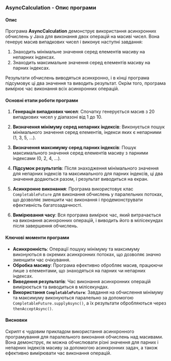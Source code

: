 ### AsyncCalculation - Опис програми

#### Опис
Програма **AsyncCalculation** демонструє використання асинхронних обчислень у Java для виконання двох операцій на масиві чисел. Вона генерує масив випадкових чисел і виконує наступні завдання:

1. Знаходить мінімальне значення серед елементів масиву на непарних індексах.
2. Знаходить максимальне значення серед елементів масиву на парних індексах.

Результати обчислень виводяться асинхронно, і в кінці програма підсумовує ці два значення та виводить результат. Окрім того, програма вимірює час виконання всіх асинхронних операцій.

#### Основні етапи роботи програми
1. **Генерація випадкових чисел**: Спочатку генерується масив з 20 випадкових чисел у діапазоні від 1 до 10.

2. **Визначення мінімуму серед непарних індексів**: Виконується пошук мінімального значення серед елементів, індекси яких є непарними (1, 3, 5, ...).

3. **Визначення максимуму серед парних індексів**: Пошук максимального значення серед елементів масиву з парними індексами (0, 2, 4, ...).

4. **Підсумок результатів**: Після знаходження мінімального значення для непарних індексів та максимального для парних індексів, ці два значення додаються разом, і результат виводиться на екран.

5. **Асинхронне виконання**: Програма використовує клас `CompletableFuture` для виконання обчислень у паралельних потоках, що дозволяє зменшити час виконання і продемонструвати ефективність багатозадачності.

6. **Вимірювання часу**: Вся програма вимірює час, який витрачається на виконання асинхронних операцій, і виводить його в мілісекундах після завершення обчислень.

#### Ключові моменти програми
- **Асинхронність**: Операції пошуку мінімуму та максимуму виконуються в окремих асинхронних потоках, що дозволяє значно зменшити час очікування.
- **Обробка масиву**: Програма ефективно обробляє масив, працюючи лише з елементами, що знаходяться на парних чи непарних індексах.
- **Виведення результатів**: Час виконання асинхронних операцій вимірюється та виводиться в мілісекундах.
- **Використання `CompletableFuture`**: Завдання на обчислення мінімуму та максимуму виконуються паралельно за допомогою `CompletableFuture.supplyAsync()`, а їх результати обробляються через `thenAcceptAsync()`.


#### Висновки
Скрипт є чудовим прикладом використання асинхронного програмування для паралельного виконання обчислень над масивами. Вона демонструє, як можна обчислювати різні значення для парних і непарних індексів масиву за допомогою асинхронних задач, а також ефективно вимірювати час виконання операцій.